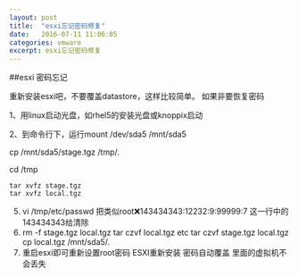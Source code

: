 ```yaml
---
layout: post
title:  "esxi忘记密码修复"
date:   2016-07-11 11:06:05
categories: vmware
excerpt: esxi忘记密码修复 
---
```


##esxi 密码忘记

重新安装esxi吧，不要覆盖datastore，这样比较简单。
如果非要恢复密码

1、用linux启动光盘，如rhel5的安装光盘或knoppix启动

2、到命令行下，运行mount /dev/sda5 /mnt/sda5

cp /mnt/sda5/stage.tgz /tmp/.

cd /tmp

    tar xvfz stage.tgz
    tar xvfz local.tgz
5. vi /tmp/etc/passwd
把类似root:x:143434343:12232:9:99999:7
这一行中的143434343给清除
6. rm -f stage.tgz local.tgz
    tar czvf local.tgz etc
    tar czvf stage.tgz local.tgz
    cp local.tgz /mnt/sda5/.
7. 重启esxi即可重新设置root密码
ESXI重新安装 密码自动覆盖
里面的虚拟机不会丢失